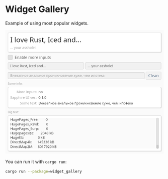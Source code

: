 # Widget Gallery

Example of using most popular widgets.

![](demo.png)

You can run it with `cargo run`:

```bash
cargo run --package=widget_gallery
```
